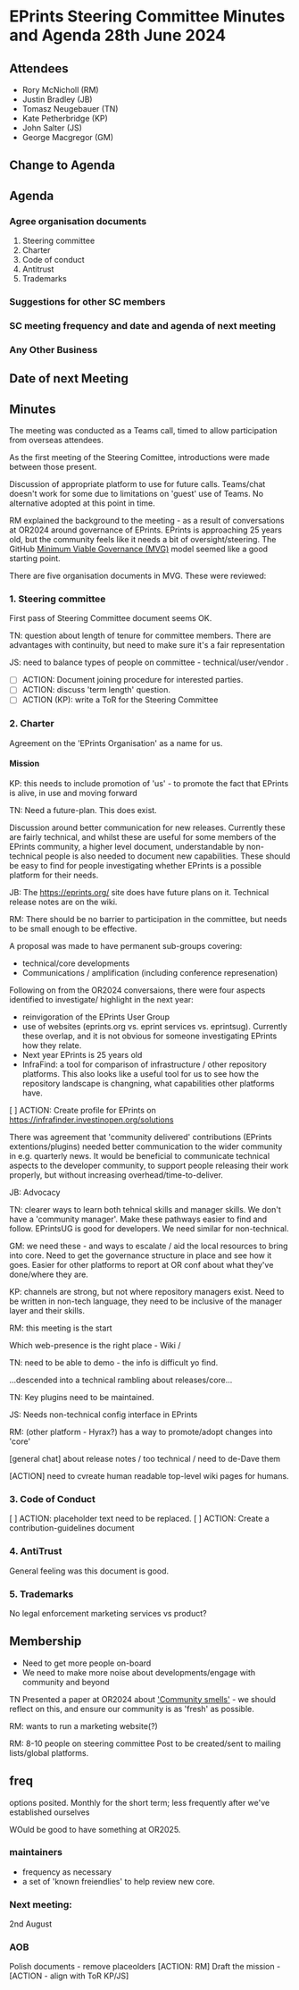 # EPrints Steering Committee Minutes and Agenda 28th June 2024

## Attendees
* Rory McNicholl (RM)
* Justin Bradley (JB)
* Tomasz Neugebauer (TN)
* Kate Petherbridge (KP)
* John Salter (JS)
* George Macgregor (GM)

## Change to Agenda 

## Agenda

### Agree organisation documents
1. Steering committee
2. Charter
3. Code of conduct
4. Antitrust
5. Trademarks
### Suggestions for other SC members
### SC meeting frequency and date and agenda of next meeting
### Any Other Business
## Date of next Meeting


## Minutes

The meeting was conducted as a Teams call, timed to allow participation from overseas attendees.

As the first meeting of the Steering Comittee, introductions were made between those present.

Discussion of appropriate platform to use for future calls. Teams/chat doesn't work for some due to limitations on 'guest' use of Teams.
No alternative adopted at this point in time.

RM explained the background to the meeting - as a result of conversations at OR2024 around governance of EPrints. EPrints is approaching 25 years old, but the community feels like it needs a bit of oversight/steering. The GitHub [Minimum Viable Governance (MVG)](https://github.com/github/MVG/) model seemed like a good starting point.

There are five organisation documents in MVG. These were reviewed:

### 1. Steering committee
First pass of Steering Committee document seems OK.

TN: question about length of tenure for committee members. 
There are advantages with continuity, but need to make sure it's a fair representation

JS: need to balance types of people on committee - technical/user/vendor .

- [ ] ACTION: Document joining procedure for interested parties.
- [ ] ACTION: discuss 'term length' question.
- [ ] ACTION (KP): write a ToR for the Steering Committee

### 2. Charter
Agreement on the 'EPrints Organisation' as a name for us.

#### Mission
KP: this needs to include promotion of 'us' - to promote the fact that EPrints is alive, in use and moving forward

TN: Need a future-plan. This does exist.

Discussion around better communication for new releases. Currently these are fairly technical, and whilst these are useful for some members of the EPrints community, a higher level document, understandable by non-technical people is also needed to document new capabilities. These should be easy to find for people investigating whether EPrints is a possible platform for their needs.

JB: The https://eprints.org/ site does have future plans on it. Technical release notes are on the wiki.

RM: There should be no barrier to participation in the committee, but needs to be small enough to be effective.

A proposal was made to have permanent sub-groups covering:
- technical/core developments
- Communications / amplification (including conference represenation)

Following on from the OR2024 conversaions, there were four aspects identified to investigate/ highlight in the next year:
- reinvigoration of the EPrints User Group
- use of websites (eprints.org vs. eprint services vs. eprintsug). Currently these overlap, and it is not obvious for someone investigating EPrints how they relate.
- Next year EPrints is 25 years old
- InfraFind: a tool for comparison of infrastructure / other repository platforms. This also looks like a useful tool for us to see how the repository landscape is changning, what capabilities other platforms have.

[ ] ACTION: Create profile for EPrints on https://infrafinder.investinopen.org/solutions

There was agreement that 'community delivered' contributions (EPrints extentions/plugins) needed better communication to the wider community in e.g. quarterly news.
It would be beneficial to communicate technical aspects to the developer community, to support people releasing their work properly, but without increasing overhead/time-to-deliver.

JB: Advocacy

TN: clearer ways to learn both tehnical skills and manager skills. We don't have a 'community manager'. Make these pathways easier to 
find and follow.
EPrintsUG is good for developers. We need similar for non-technical.

GM: we need these - and ways to escalate / aid the local resources to bring into core. Need to get the governance structure in place
and see how it goes.
Easier for other platforms to report at OR conf about what they've done/where they are.

KP: channels are strong, but not where repository managers exist. Need to be written in non-tech language, they need to be inclusive
of the manager layer and their skills.

RM: this meeting is the start

Which web-presence is the right place - Wiki / 

TN: need to be able to demo - the info is difficult yo find.

...descended into a technical rambling about releases/core...

TN: Key plugins need to be maintained.

JS: Needs non-technical config interface in EPrints

RM: (other platform - Hyrax?) has a way to promote/adopt changes into 'core'

[general chat] about release notes / too technical / need to de-Dave them

[ACTION] need to cvreate human readable top-level wiki pages for humans.


### 3. Code of Conduct

[ ] ACTION: placeholder text need to be replaced.
[ ] ACTION: Create a contribution-guidelines document

### 4. AntiTrust

General feeling was this document is good.

### 5. Trademarks
No legal enforcement
marketing services vs product?


## Membership
- Need to get more people on-board 
- We need to make more noise about developments/engage with community and beyond

TN Presented a paper at OR2024 about ['Community smells'](https://zenodo.org/records/12579320) - we should reflect on this, and ensure our community is as 'fresh' as possible. 

RM: wants to run a marketing website(?)

RM: 8-10 people on steering committee
Post to be created/sent to mailing lists/global platforms.

## freq
options posited. Monthly for the short term; less frequently after we've established ourselves

WOuld be good to have something at OR2025.

### maintainers
- frequency as necessary
- a set of 'known freiendlies' to help review new core.


### Next meeting: 
2nd August

### AOB
Polish documents - remove placeolders [ACTION: RM]
Draft the mission - [ACTION - align with ToR KP/JS]

